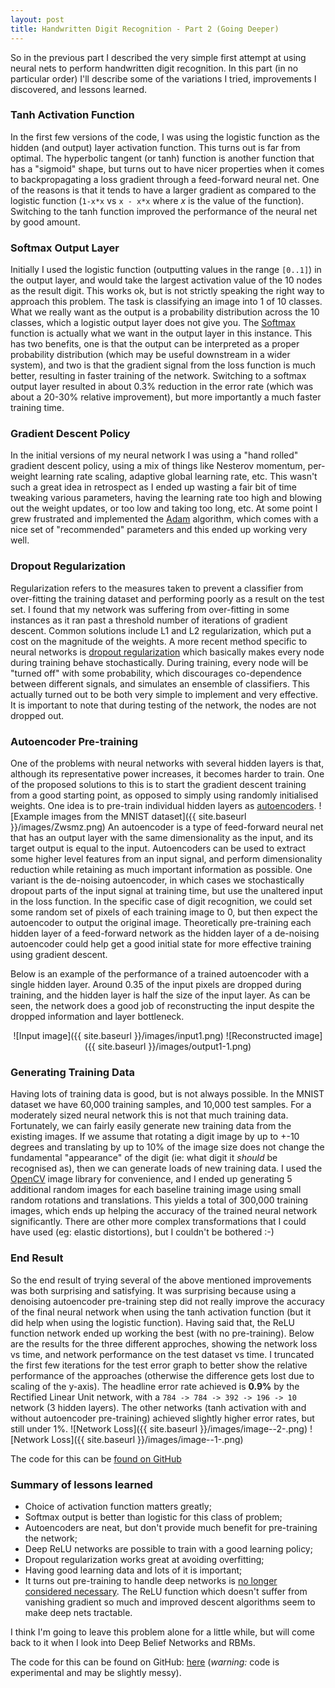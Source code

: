 ```yaml
---
layout: post
title: Handwritten Digit Recognition - Part 2 (Going Deeper)
---
```


So in the previous part I described the very simple first attempt at using neural nets to perform handwritten digit recognition. In this part (in no particular order) I'll describe some of the variations I tried, improvements I discovered, and lessons learned.

### Tanh Activation Function
In the first few versions of the code, I was using the logistic function as the hidden (and output) layer activation function. This turns out is far from optimal. The hyperbolic tangent (or tanh) function is another function that has a "sigmoid" shape, but turns out to have nicer properties when it comes to backpropagating a loss gradient through a feed-forward neural net. One of the reasons is that it tends to have a larger gradient as compared to the logistic function (`1-x*x` vs `x - x*x` where *x* is the value of the function). Switching to the tanh function improved the performance of the neural net by good amount.

### Softmax Output Layer
Initially I used the logistic function (outputting values in the range `[0..1]`) in the output layer, and would take the largest activation value of the 10 nodes as the result digit. This works ok, but is not strictly speaking the right way to approach this problem. The task is classifying an image into 1 of 10 classes. What we really want as the output is a probability distribution across the 10 classes, which a logistic output layer does not give you. The [Softmax](https://en.wikipedia.org/wiki/Softmax_function) function is actually what we want in the output layer in this instance. This has two benefits, one is that the output can be interpreted as a proper probability distribution (which may be useful downstream in a wider system), and two is that the gradient signal from the loss function is much better, resulting in faster training of the network. Switching to a softmax output layer resulted in about 0.3% reduction in the error rate (which was about a 20-30% relative improvement), but more importantly a much faster training time.

### Gradient Descent Policy
In the initial versions of my neural network I was using a "hand rolled" gradient descent policy, using a mix of things like Nesterov momentum, per-weight learning rate scaling, adaptive global learning rate, etc. This wasn't such a great idea in retrospect as I ended up wasting a fair bit of time tweaking various parameters, having the learning rate too high and blowing out the weight updates, or too low and taking too long, etc. At some point I grew frustrated and implemented the [Adam](http://sebastianruder.com/optimizing-gradient-descent/index.html#adam) algorithm, which comes with a nice set of "recommended" parameters and this ended up working very well.

### Dropout Regularization
Regularization refers to the measures taken to prevent a classifier from over-fitting the training dataset and performing poorly as a result on the test set. I found that my network was suffering from over-fitting in some instances as it ran past a threshold number of iterations of gradient descent. Common solutions include L1 and L2 regularization, which put a cost on the magnitude of the weights. A more recent method specific to neural networks is [dropout regularization](https://www.cs.toronto.edu/~hinton/absps/JMLRdropout.pdf) which basically makes every node during training behave stochastically. During training, every node will be "turned off" with some probability, which discourages co-dependence between different signals, and simulates an ensemble of classifiers. This actually turned out to be both very simple to implement and very effective. It is important to note that during testing of the network, the nodes are not dropped out.

### Autoencoder Pre-training
One of the problems with neural networks with several hidden layers is that, although its representative power increases, it becomes harder to train. One of the proposed solutions to this is to start the gradient descent training from a good starting point, as opposed to simply using randomly initialised weights. One idea is to pre-train individual hidden layers as [autoencoders](https://en.wikipedia.org/wiki/Autoencoder).
![Example images from the MNIST dataset]({{ site.baseurl }}/images/Zwsmz.png)
An autoencoder is a type of feed-forward neural net that has an output layer with the same dimensionality as the input, and its target output is equal to the input. Autoencoders can be used to extract some higher level features from an input signal, and perform dimensionality reduction while retaining as much important information as possible. One variant is the de-noising autoencoder, in which cases we stochastically dropout parts of the input signal at training time, but use the unaltered input in the loss function. In the specific case of digit recognition, we could set some random set of pixels of each training image to 0, but then expect the autoencoder to output the original image. Theoretically pre-training each hidden layer of a feed-forward network as the hidden layer of a de-noising autoencoder could help get a good initial state for more effective training using gradient descent. 

Below is an example of the performance of a trained autoencoder with a single hidden layer. Around 0.35 of the input pixels are dropped during training, and the hidden layer is half the size of the input layer. As can be seen, the network does a good job of reconstructing the input despite the dropped information and layer bottleneck.

<p align="center">
![Input image]({{ site.baseurl }}/images/input1.png)
![Reconstructed image]({{ site.baseurl }}/images/output1-1.png)
</p>


### Generating Training Data
Having lots of training data is good, but is not always possible. In the MNIST dataset we have 60,000 training samples, and 10,000 test samples. For a moderately sized neural network this is not that much training data. Fortunately, we can  fairly easily generate new training data from the existing images. If we assume that rotating a digit image by up to +-10 degrees and translating by up to 10% of the image size does not change the fundamental "appearance" of the digit (ie: what digit it *should* be recognised as), then we can generate loads of new training data. I used the [OpenCV](http://opencv.org/) image library for convenience, and I ended up generating 5 additional random images for each baseline training image using small random rotations and translations. This yields a total of 300,000 training images, which ends up helping the accuracy of the trained neural network significantly. There are other more complex transformations that I could have used (eg: elastic distortions), but I couldn't be bothered :-)

### End Result
So the end result of trying several of the above mentioned improvements was both surprising and satisfying. It was surprising because using a denoising autoencoder pre-training step did not really improve the accuracy of the final neural network when using the tanh activation function (but it did help when using the logistic function). Having said that, the ReLU function network ended up working the best (with no pre-training). Below are the results for the three different approches, showing the network loss vs time, and network performance on the test dataset vs time. I truncated the first few iterations for the test error graph to better show the relative performance of the approaches (otherwise the difference gets lost due to scaling of the y-axis). The headline error rate achieved is **0.9%** by the Rectified Linear Unit network, with a `784 -> 784 -> 392 -> 196 -> 10` network (3 hidden layers). The other networks (tanh activation with and without autoencoder pre-training) achieved slightly higher error rates, but still under 1%.
![Network Loss]({{ site.baseurl }}/images/image--2-.png)
![Network Loss]({{ site.baseurl }}/images/image--1-.png)

The code for this can be [found on GitHub](https://github.com/osushkov/deephandwriting)

### Summary of lessons learned
* Choice of activation function matters greatly;
* Softmax output is better than logistic for this class of problem;
* Autoencoders are neat, but don't provide much benefit for pre-training the network;
* Deep ReLU networks are possible to train with a good learning policy;
* Dropout regularization works great at avoiding overfitting;
* Having good learning data and lots of it is important;
* It turns out pre-training to handle deep networks is [no longer considered necessary](http://www.jmlr.org/proceedings/papers/v15/glorot11a/glorot11a.pdf). The ReLU function which doesn't suffer from vanishing gradient so much and improved descent algorithms seem to make deep nets tractable.

I think I'm going to leave this problem alone for a little while, but will come back to it when I look into Deep Belief Networks and RBMs. 

The code for this can be found on GitHub: [here](https://github.com/osushkov/deephandwriting) (*warning:* code is experimental and may be slightly messy).
